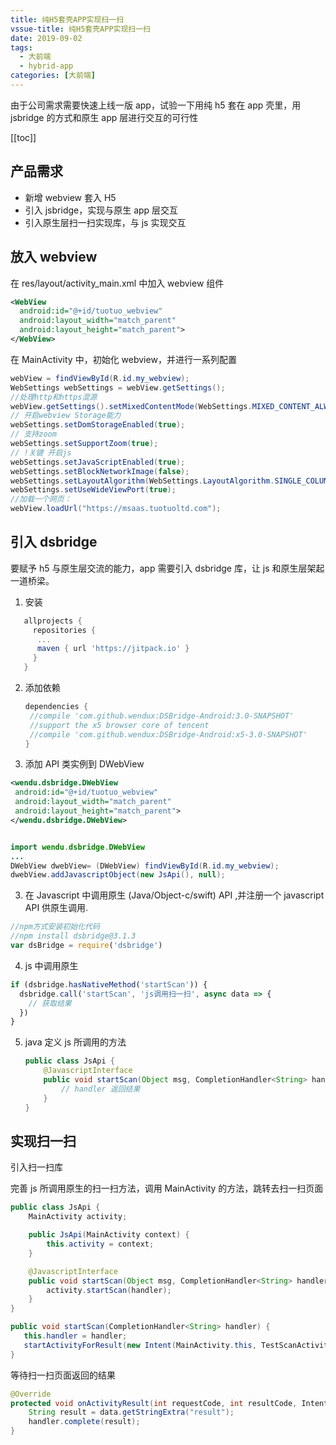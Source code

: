 ```yaml
---
title: 纯H5套壳APP实现扫一扫
vssue-title: 纯H5套壳APP实现扫一扫
date: 2019-09-02
tags:
  - 大前端
  - hybrid-app
categories: [大前端]
---
```



由于公司需求需要快速上线一版 app，试验一下用纯 h5 套在 app 壳里，用 jsbridge 的方式和原生 app 层进行交互的可行性

<!-- more -->

[[toc]]

## 产品需求

- 新增 webview 套入 H5
- 引入 jsbridge，实现与原生 app 层交互
- 引入原生层扫一扫实现库，与 js 实现交互


## 放入 webview

在 res/layout/activity_main.xml 中加入 webview 组件

```xml
<WebView
  android:id="@+id/tuotuo_webview"
  android:layout_width="match_parent"
  android:layout_height="match_parent">
</WebView>
```

在 MainActivity 中，初始化 webview，并进行一系列配置

```java
webView = findViewById(R.id.my_webview);
WebSettings webSettings = webView.getSettings();
//处理http和https混源
webView.getSettings().setMixedContentMode(WebSettings.MIXED_CONTENT_ALWAYS_ALLOW);
// 开启webview Storage能力
webSettings.setDomStorageEnabled(true);
// 支持zoom
webSettings.setSupportZoom(true);
// !关键 开启js
webSettings.setJavaScriptEnabled(true);
webSettings.setBlockNetworkImage(false);
webSettings.setLayoutAlgorithm(WebSettings.LayoutAlgorithm.SINGLE_COLUMN);
webSettings.setUseWideViewPort(true);
//加载一个网页：
webView.loadUrl("https://msaas.tuotuoltd.com");
```

## 引入 dsbridge

要赋予 h5 与原生层交流的能力，app 需要引入 dsbridge 库，让 js 和原生层架起一道桥梁。

[dsbridge 安卓github地址]: https://github.com/wendux/DSBridge-Android

1. 安装

```groovy
   allprojects {
     repositories {
      ...
      maven { url 'https://jitpack.io' }
     }
   }
```

2. 添加依赖

   ```groovy
   dependencies {
   	//compile 'com.github.wendux:DSBridge-Android:3.0-SNAPSHOT'
   	//support the x5 browser core of tencent
   	//compile 'com.github.wendux:DSBridge-Android:x5-3.0-SNAPSHOT'
   }
   ```

3. 添加 API 类实例到 DWebView

```xml
<wendu.dsbridge.DWebView
 android:id="@+id/tuotuo_webview"
 android:layout_width="match_parent"
 android:layout_height="match_parent">
</wendu.dsbridge.DWebView>

```

```java

import wendu.dsbridge.DWebView
...
DWebView dwebView= (DWebView) findViewById(R.id.my_webview);
dwebView.addJavascriptObject(new JsApi(), null);

```

3. 在 Javascript 中调用原生 (Java/Object-c/swift) API ,并注册一个 javascript API 供原生调用.

```javascript
//npm方式安装初始化代码
//npm install dsbridge@3.1.3
var dsBridge = require('dsbridge')
```

4. js 中调用原生

```javascript
if (dsbridge.hasNativeMethod('startScan')) {
  dsbridge.call('startScan', 'js调用扫一扫', async data => {
    // 获取结果
  })
}
```

5. java 定义 js 所调用的方法

   ```java
   public class JsApi {
       @JavascriptInterface
       public void startScan(Object msg, CompletionHandler<String> handler) {
           // handler 返回结果
       }
   }
   ```

## 实现扫一扫

引入扫一扫库

[bgaqrcode-android]: https://github.com/bingoogolapple/BGAQRCode-Android

完善 js 所调用原生的扫一扫方法，调用 MainActivity 的方法，跳转去扫一扫页面

```java
public class JsApi {
    MainActivity activity;

    public JsApi(MainActivity context) {
        this.activity = context;
    }

    @JavascriptInterface
    public void startScan(Object msg, CompletionHandler<String> handler) {
        activity.startScan(handler);
    }
}
```

```java
public void startScan(CompletionHandler<String> handler) {
   this.handler = handler;
   startActivityForResult(new Intent(MainActivity.this, TestScanActivity.class), 1);
}
```

等待扫一扫页面返回的结果

```java
@Override
protected void onActivityResult(int requestCode, int resultCode, Intent data) {
    String result = data.getStringExtra("result");
    handler.complete(result);
}
```
